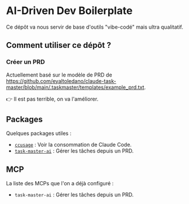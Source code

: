 # AI-Driven Dev Boilerplate

Ce dépôt va nous servir de base d'outils "vibe-codé" mais ultra qualitatif.

## Comment utiliser ce dépôt ?

### Créer un PRD

Actuellement basé sur le modèle de PRD de <https://github.com/eyaltoledano/claude-task-master/blob/main/.taskmaster/templates/example_prd.txt>.

👉 Il est pas terrible, on va l'améliorer.

## Packages

Quelques packages utiles :

- [`ccusage`](https://github.com/ryoppippi/ccusage) : Voir la consommation de Claude Code.
- [`task-master-ai`](https://github.com/eyaltoledano/claude-task-master) : Gérer les tâches depuis un PRD.

## MCP

La liste des MCPs que l'on a déjà configuré :

- `task-master-ai` : Gérer les tâches depuis un PRD.

